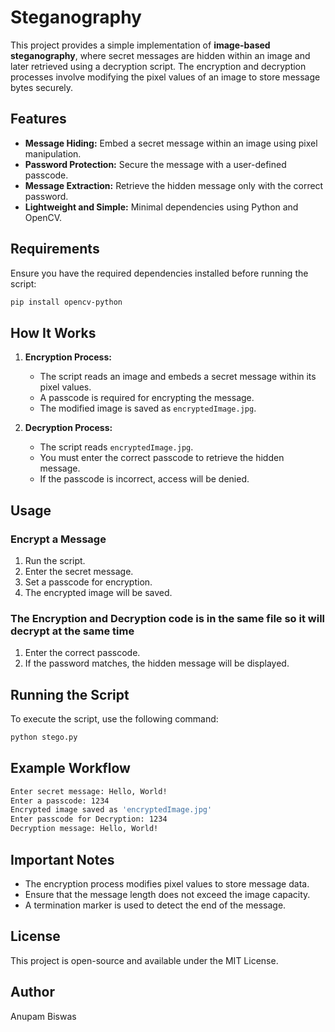 # Steganography

This project provides a simple implementation of **image-based steganography**, where secret messages are hidden within an image and later retrieved using a decryption script. The encryption and decryption processes involve modifying the pixel values of an image to store message bytes securely.

## Features

- **Message Hiding:** Embed a secret message within an image using pixel manipulation.
- **Password Protection:** Secure the message with a user-defined passcode.
- **Message Extraction:** Retrieve the hidden message only with the correct password.
- **Lightweight and Simple:** Minimal dependencies using Python and OpenCV.

## Requirements

Ensure you have the required dependencies installed before running the script:

```sh
pip install opencv-python
```

## How It Works

1. **Encryption Process:**
   - The script reads an image and embeds a secret message within its pixel values.
   - A passcode is required for encrypting the message.
   - The modified image is saved as `encryptedImage.jpg`.

2. **Decryption Process:**
   - The script reads `encryptedImage.jpg`.
   - You must enter the correct passcode to retrieve the hidden message.
   - If the passcode is incorrect, access will be denied.

## Usage

### Encrypt a Message
1. Run the script.
2. Enter the secret message.
3. Set a passcode for encryption.
4. The encrypted image will be saved.

### The Encryption and Decryption code is in the same file so it will decrypt at the same time
1. Enter the correct passcode.
2. If the password matches, the hidden message will be displayed.

## Running the Script

To execute the script, use the following command:

```sh
python stego.py
```

## Example Workflow

```sh
Enter secret message: Hello, World!
Enter a passcode: 1234
Encrypted image saved as 'encryptedImage.jpg'
Enter passcode for Decryption: 1234
Decryption message: Hello, World!
```

## Important Notes

- The encryption process modifies pixel values to store message data.
- Ensure that the message length does not exceed the image capacity.
- A termination marker is used to detect the end of the message.

## License

This project is open-source and available under the MIT License.

## Author

Anupam Biswas
